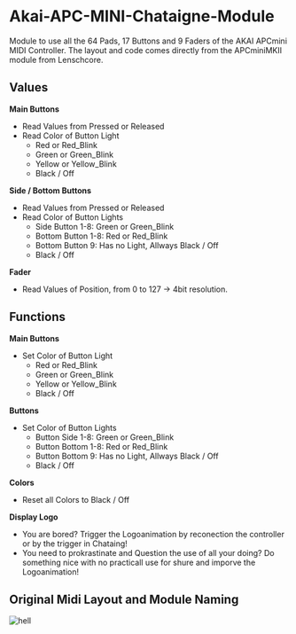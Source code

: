# Akai-APC-MINI-Chataigne-Module
Module to use all the 64 Pads, 17 Buttons and 9 Faders of the AKAI APCmini MIDI Controller.
The layout and code comes directly from the APCminiMKII module from Lenschcore.


## Values
**Main Buttons**
- Read Values from Pressed or Released
- Read Color of Button Light
  + Red or Red_Blink
  + Green or Green_Blink
  + Yellow or Yellow_Blink
  + Black / Off


**Side / Bottom Buttons**
- Read Values from Pressed or Released
- Read Color of Button Lights
  + Side Button 1-8: Green or Green_Blink
  + Bottom Button 1-8: Red or Red_Blink
  + Bottom Button 9: Has no Light, Allways Black / Off
  + Black / Off


**Fader**
- Read Values of Position, from 0 to 127 -> 4bit resolution.


## Functions

**Main Buttons**
- Set Color of Button Light
  + Red or Red_Blink
  + Green or Green_Blink
  + Yellow or Yellow_Blink
  + Black / Off


**Buttons**
- Set Color of Button Lights
  + Button Side 1-8: Green or Green_Blink
  + Button Bottom 1-8: Red or Red_Blink
  + Button Bottom 9: Has no Light, Allways Black / Off
  + Black / Off

**Colors**
- Reset all Colors to Black / Off

**Display Logo**
- You are bored? Trigger the Logoanimation by reconection the controller or by the trigger in Chataing!
- You need to prokrastinate and Question the use of all your doing? Do something nice with no practicall use for shure and imporve the Logoanimation!

## Original Midi Layout and Module Naming
![hell](https://raw.githubusercontent.com/Polofiziert/Akai-APC-MINI-Chataigne-Module/refs/heads/main/APCmini_Chataigne_Module.jpg)
